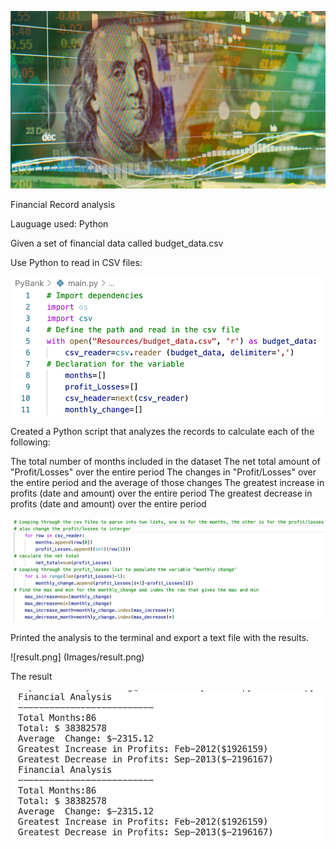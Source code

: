 

![revenue-per-lead.png](Images/revenue-per-lead.png)

Financial Record analysis 

Lauguage used: Python 

Given a set of financial data called budget_data.csv

Use Python to read in CSV files:

![readincsv.png](Images/readincsv.png)

Created a Python script that analyzes the records to calculate each of the following:

  The total number of months included in the dataset
  The net total amount of "Profit/Losses" over the entire period
  The changes in "Profit/Losses" over the entire period and the average of those changes
  The greatest increase in profits (date and amount) over the entire period
  The greatest decrease in profits (date and amount) over the entire period

![analysis.png](Images/analysis.png)

Printed the analysis to the terminal and export a text file with the results.

![result.png] (Images/result.png)

The result

![final_result.png](Images/final_result.png)
